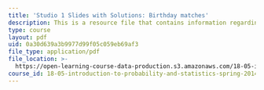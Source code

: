 ```yaml
---
title: 'Studio 1 Slides with Solutions: Birthday matches'
description: This is a resource file that contains information regarding birthday matches.
type: course
layout: pdf
uid: 0a30d639a3b9977d99f05c059eb69af3
file_type: application/pdf
file_location: >-
  https://open-learning-course-data-production.s3.amazonaws.com/18-05-introduction-to-probability-and-statistics-spring-2014/0a30d639a3b9977d99f05c059eb69af3_MIT18_05S14_studio1slides.pdf
course_id: 18-05-introduction-to-probability-and-statistics-spring-2014
---
```

